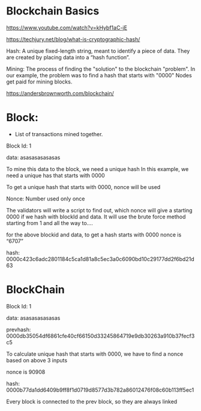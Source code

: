 # Blockchain Basics

https://www.youtube.com/watch?v=kHybf1aC-jE

https://techjury.net/blog/what-is-cryptographic-hash/

Hash: A unique fixed-length string, meant to identify a piece of data.
They are created by placing data into a “hash function”.

Mining: The process of finding the "solution" to the blockchain "problem".
In our example, the problem was to find a hash that starts with "0000"
Nodes get paid for mining blocks.

https://andersbrownworth.com/blockchain/

# Block:

- List of transactions mined together.

Block Id: 1

data: asasasasasasas

To mine this data to the block, we need a unique hash
In this example, we need a unique has that starts with 0000

To get a unique hash that starts with 0000, nonce will be used

Nonce: Number used only once

The validators will write a script to find out, which nonce will give a starting 0000 if we hash with blockId and data.
It will use the brute force method
starting from 1 and all the way to…. 

for the above blockid and data, to get a hash starts with 0000
nonce is “6707”

hash: 0000c423c6adc2801184c5ca1d81a8c5ec3a0c6090bd10c29177dd2f6bd21d63

# BlockChain

Block Id: 1

data: asasasasasasas

prevhash: 0000db35054df6861cfe40cf66150d33245864719e9db30263a910b37fecf3c5

To calculate unique hash that starts with 0000, we have to find a nonce based on above 3 inputs

nonce is 90908

hash: 0000b77da1dd6409b9ff8f1d0719d8577d3b782a86012476f08c60b113ff5ec1

Every block is connected to the prev block, so they are always linked
